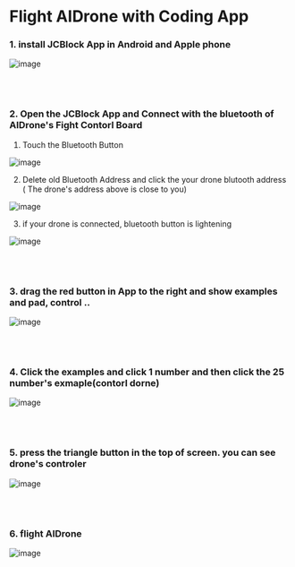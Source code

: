 # Flight AIDrone with Coding App 

### 1. install JCBlock  App in Android and Apple phone 

![image](https://user-images.githubusercontent.com/122161666/223170312-cce6c5c2-8516-4d83-ad7e-7b22ba26aefd.png)

<br/><br/>
### 2. Open the JCBlock App and Connect with the bluetooth of  AIDrone's Fight Contorl Board 


1) Touch the Bluetooth Button

![image](https://user-images.githubusercontent.com/122161666/223172990-400be64d-2c5e-436e-bad8-3a972e3f62c3.png)


2) Delete old Bluetooth Address and click the your drone blutooth address 
   ( The drone's address above is close to you)
  
 ![image](https://user-images.githubusercontent.com/122161666/223174217-566dfccc-d62b-46f0-936e-5396f610b55b.png)
 
 
 3) if your drone is connected, bluetooth button is lightening 

![image](https://user-images.githubusercontent.com/122161666/223174800-d7cecbd3-9950-4f9a-ab4c-991619999b83.png)


<br/><br/>
### 3. drag the red button in App to the right and  show examples and pad, control .. 

![image](https://user-images.githubusercontent.com/122161666/223177180-6ed60924-1179-448d-9b43-52daf751f333.png)

<br/><br/>
### 4. Click the examples and click 1 number and then click the 25 number's exmaple(contorl dorne)


![image](https://user-images.githubusercontent.com/122161666/223179819-4430ec53-c6ba-498d-9c9d-6310b9c122fa.png)

<br/><br/>
### 5. press the triangle button in the top of screen. you can see drone's controler


![image](https://user-images.githubusercontent.com/122161666/223181054-21a20a22-9043-4778-9036-4803221c92c1.png)

<br/><br/>
### 6. flight AIDrone 

![image](https://user-images.githubusercontent.com/122161666/223181405-137d397b-4f75-480b-9563-ac5fcc261a64.png)






